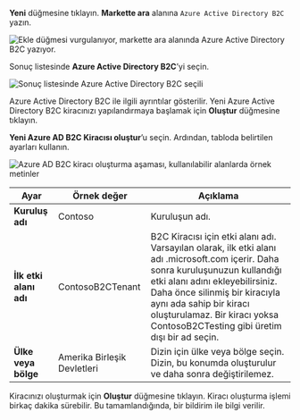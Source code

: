 **Yeni** düğmesine tıklayın. **Markette ara** alanına `Azure Active Directory B2C` yazın.

![Ekle düğmesi vurgulanıyor, markette ara alanında Azure Active Directory B2C yazıyor.](./media/active-directory-b2c-create-tenant/find-azure-ad-b2c.png)

Sonuç listesinde **Azure Active Directory B2C**’yi seçin.

![Sonuç listesinde Azure Active Directory B2C seçili](./media/active-directory-b2c-create-tenant/find-azure-ad-b2c-result.png)

Azure Active Directory B2C ile ilgili ayrıntılar gösterilir. Yeni Azure Active Directory B2C kiracınızı yapılandırmaya başlamak için **Oluştur** düğmesine tıklayın.

**Yeni Azure AD B2C Kiracısı oluştur**’u seçin. Ardından, tabloda belirtilen ayarları kullanın.

![Azure AD B2C kiracı oluşturma aşaması, kullanılabilir alanlarda örnek metinler](./media/active-directory-b2c-create-tenant/create-new-b2c-tenant.png)

| Ayar      | Örnek değer  | Açıklama                                        |
| ------------ | ------- | -------------------------------------------------- |
| **Kuruluş adı** | Contoso | Kuruluşun adı. | 
| **İlk etki alanı adı** |  ContosoB2CTenant | B2C Kiracısı için etki alanı adı. Varsayılan olarak, ilk etki alanı adı .microsoft.com içerir. Daha sonra kuruluşunuzun kullandığı etki alanı adını ekleyebilirsiniz. Daha önce silinmiş bir kiracıyla aynı ada sahip bir kiracı oluşturulamaz. Bir kiracı yoksa ContosoB2CTesting gibi üretim dışı bir ad seçin. |
| **Ülke veya bölge** | Amerika Birleşik Devletleri | Dizin için ülke veya bölge seçin. Dizin, bu konumda oluşturulur ve daha sonra değiştirilemez.  |

Kiracınızı oluşturmak için **Oluştur** düğmesine tıklayın. Kiracı oluşturma işlemi birkaç dakika sürebilir. Bu tamamlandığında, bir bildirim ile bilgi verilir.